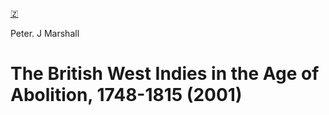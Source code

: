 [🇿](zotero://select/library/items/J7PJVRV5)

Peter. J Marshall
# The British West Indies in the Age of Abolition, 1748-1815 (2001)

